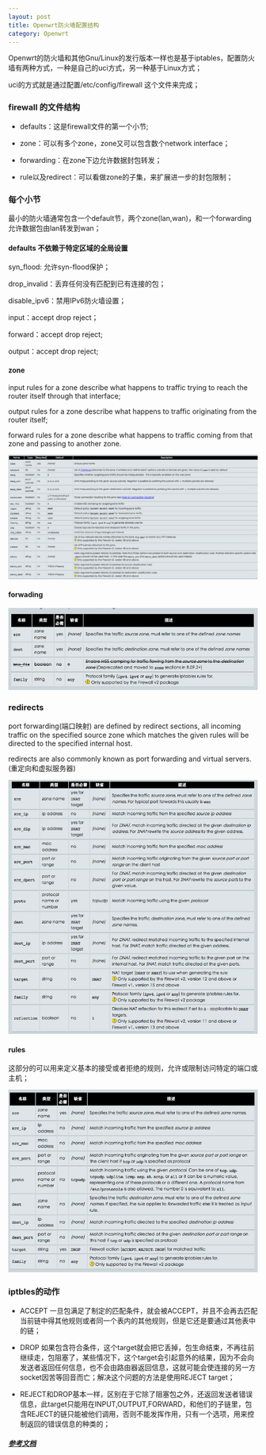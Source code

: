 ```yaml
---
layout: post
title: Openwrt防火墙配置结构
category: Openwrt
---
```


Openwrt的防火墙和其他Gnu/Linux的发行版本一样也是基于iptables，配置防火墙有两种方式，一种是自己的uci方式，另一种基于Linux方式；

uci的方式就是通过配置/etc/config/firewall 这个文件来完成；

### firewall 的文件结构

* defaults：这是firewall文件的第一个小节;

* zone：可以有多个zone，zone又可以包含数个network interface；

* forwarding：在zone下边允许数据封包转发；

* rule以及redirect：可以看做zone的子集，来扩展进一步的封包限制；

### 每个小节

最小的防火墙通常包含一个default节，两个zone(lan,wan)，和一个forwarding允许数据包由lan转发到wan；

#### defaults 不依赖于特定区域的全局设置

syn_flood: 允许syn-flood保护；

drop_invalid：丢弃任何没有匹配到已有连接的包；

disable_ipv6：禁用IPv6防火墙设置；

input：accept drop reject；

forward：accept drop reject;

output：accept drop reject;

#### zone

input rules for a zone describe what happens to traffic trying to reach the router itself through that interface;

output rules for a zone describe what happens to traffic originating from the router itself;

forward rules for a zone describe what happens to traffic coming from that zone and passing to another zone.

![](/image/iptables1.png)

#### forwading

![](/image/iptables2.png)

### redirects

port forwarding(端口映射) are defined by redirect sections, all incoming traffic on the specified source zone which matches the given rules will be directed to the specified internal host.

redirects are also commonly known as port forwarding and virtual servers.(重定向和虚拟服务器)

![](/image/iptables3.png)

#### rules

这部分的可以用来定义基本的接受或者拒绝的规则，允许或限制访问特定的端口或主机；

![](/image/iptables4.png)


### iptbles的动作

* ACCEPT 一旦包满足了制定的匹配条件，就会被ACCEPT，并且不会再去匹配当前链中得其他规则或者同一个表内的其他规则，但是它还是要通过其他表中的链；

* DROP 如果包含符合条件，这个target就会把它丢掉，包生命结束，不再往前继续走，包阻塞了，某些情况下，这个target会引起意外的结果，因为不会向发送者返回任何信息，也不会由路由器返回信息，这就可能会使连接的另一方socket因苦等回音而亡；解决这个问题的方法是使用REJECT target；

* REJECT和DROP基本一样，区别在于它除了阻塞包之外，还返回发送者错误信息，此target只能用在INPUT,OUTPUT,FORWARD，和他们的子链里，包含REJECT的链只能被他们调用，否则不能发挥作用，只有一个选项，用来控制返回的错误信息的种类的；




##### <a href="http://wiki.openwrt.org/zh-cn/doc/uci/firewall?s[]=hotplug">参考文档</a>



